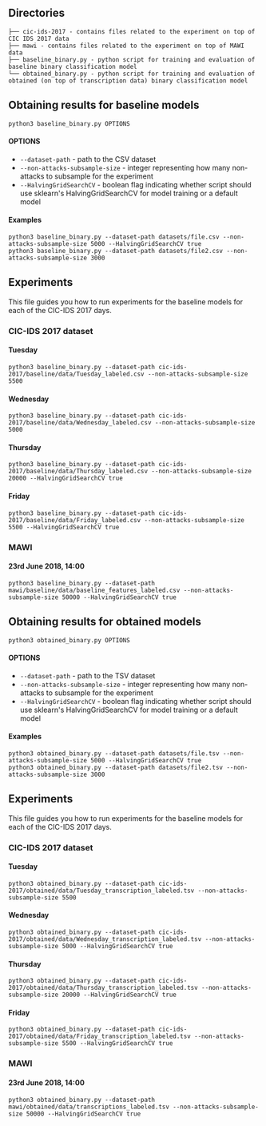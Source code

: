 ## Directories

```
├── cic-ids-2017 - contains files related to the experiment on top of CIC IDS 2017 data
├── mawi - contains files related to the experiment on top of MAWI data
├── baseline_binary.py - python script for training and evaluation of baseline binary classification model
└── obtained_binary.py - python script for training and evaluation of obtained (on top of transcription data) binary classification model
```

## Obtaining results for baseline models

```shell
python3 baseline_binary.py OPTIONS
```
#### OPTIONS
- `--dataset-path` - path to the CSV dataset
- `--non-attacks-subsample-size` - integer representing how many non-attacks to subsample for the experiment
- `--HalvingGridSearchCV` - boolean flag indicating whether script should use sklearn's HalvingGridSearchCV 
for model training or a default model

#### Examples
```shell
python3 baseline_binary.py --dataset-path datasets/file.csv --non-attacks-subsample-size 5000 --HalvingGridSearchCV true
python3 baseline_binary.py --dataset-path datasets/file2.csv --non-attacks-subsample-size 3000
```

## Experiments
This file guides you how to run experiments for the baseline models for each of the CIC-IDS 2017 days.

### CIC-IDS 2017 dataset

#### Tuesday
```shell
python3 baseline_binary.py --dataset-path cic-ids-2017/baseline/data/Tuesday_labeled.csv --non-attacks-subsample-size 5500
```

#### Wednesday
```shell
python3 baseline_binary.py --dataset-path cic-ids-2017/baseline/data/Wednesday_labeled.csv --non-attacks-subsample-size 5000
```

#### Thursday
```shell
python3 baseline_binary.py --dataset-path cic-ids-2017/baseline/data/Thursday_labeled.csv --non-attacks-subsample-size 20000 --HalvingGridSearchCV true
```

#### Friday
```shell
python3 baseline_binary.py --dataset-path cic-ids-2017/baseline/data/Friday_labeled.csv --non-attacks-subsample-size 5500 --HalvingGridSearchCV true
```


### MAWI
#### 23rd June 2018, 14:00
```shell
python3 baseline_binary.py --dataset-path mawi/baseline/data/baseline_features_labeled.csv --non-attacks-subsample-size 50000 --HalvingGridSearchCV true
```



## Obtaining results for obtained models

```shell
python3 obtained_binary.py OPTIONS
```
#### OPTIONS
- `--dataset-path` - path to the TSV dataset
- `--non-attacks-subsample-size` - integer representing how many non-attacks to subsample for the experiment
- `--HalvingGridSearchCV` - boolean flag indicating whether script should use sklearn's HalvingGridSearchCV
  for model training or a default model

#### Examples
```shell
python3 obtained_binary.py --dataset-path datasets/file.tsv --non-attacks-subsample-size 5000 --HalvingGridSearchCV true
python3 obtained_binary.py --dataset-path datasets/file2.tsv --non-attacks-subsample-size 3000
```

## Experiments
This file guides you how to run experiments for the baseline models for each of the CIC-IDS 2017 days.

### CIC-IDS 2017 dataset

#### Tuesday
```shell
python3 obtained_binary.py --dataset-path cic-ids-2017/obtained/data/Tuesday_transcription_labeled.tsv --non-attacks-subsample-size 5500
```

#### Wednesday
```shell
python3 obtained_binary.py --dataset-path cic-ids-2017/obtained/data/Wednesday_transcription_labeled.tsv --non-attacks-subsample-size 5000 --HalvingGridSearchCV true
```

#### Thursday
```shell
python3 obtained_binary.py --dataset-path cic-ids-2017/obtained/data/Thursday_transcription_labeled.tsv --non-attacks-subsample-size 20000 --HalvingGridSearchCV true
```

#### Friday
```shell
python3 obtained_binary.py --dataset-path cic-ids-2017/obtained/data/Friday_transcription_labeled.tsv --non-attacks-subsample-size 5500 --HalvingGridSearchCV true
```


### MAWI
#### 23rd June 2018, 14:00
```shell
python3 obtained_binary.py --dataset-path mawi/obtained/data/transcriptions_labeled.tsv --non-attacks-subsample-size 50000 --HalvingGridSearchCV true
```
